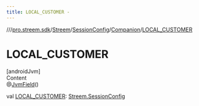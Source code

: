 ```yaml
---
title: LOCAL_CUSTOMER -
---
```

//[<root>](../../../../../index.md)/[pro.streem.sdk](../../../index.md)/[Streem](../../index.md)/[SessionConfig](../index.md)/[Companion](index.md)/[LOCAL_CUSTOMER](-l-o-c-a-l_-c-u-s-t-o-m-e-r.md)



# LOCAL_CUSTOMER  
[androidJvm]  
Content  
@[JvmField](https://kotlinlang.org/api/latest/jvm/stdlib/kotlin.jvm/-jvm-field/index.html)()  
  
val [LOCAL_CUSTOMER](-l-o-c-a-l_-c-u-s-t-o-m-e-r.md): [Streem.SessionConfig](../index.md)  



